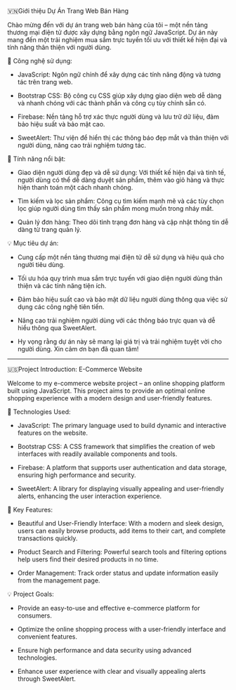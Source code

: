 🇻🇳Giới thiệu Dự Án Trang Web Bán Hàng

Chào mừng đến với dự án trang web bán hàng của tôi – một nền tảng thương mại điện tử được xây dựng bằng ngôn ngữ JavaScript. Dự án này mang đến một trải nghiệm mua sắm trực tuyến tối ưu với thiết kế hiện đại và tính năng thân thiện với người dùng.

🔧 Công nghệ sử dụng:

- JavaScript: Ngôn ngữ chính để xây dựng các tính năng động và tương tác trên trang web.

- Bootstrap CSS: Bộ công cụ CSS giúp xây dựng giao diện web dễ dàng và nhanh chóng với các thành phần và công cụ tùy chỉnh sẵn có.

- Firebase: Nền tảng hỗ trợ xác thực người dùng và lưu trữ dữ liệu, đảm bảo hiệu suất và bảo mật cao.

- SweetAlert: Thư viện để hiển thị các thông báo đẹp mắt và thân thiện với người dùng, nâng cao trải nghiệm tương tác.

🚀 Tính năng nổi bật:

- Giao diện người dùng đẹp và dễ sử dụng: Với thiết kế hiện đại và tinh tế, người dùng có thể dễ dàng duyệt sản phẩm, thêm vào giỏ hàng và thực hiện thanh toán một cách nhanh chóng.

- Tìm kiếm và lọc sản phẩm: Công cụ tìm kiếm mạnh mẽ và các tùy chọn lọc giúp người dùng tìm thấy sản phẩm mong muốn trong nháy mắt.

- Quản lý đơn hàng: Theo dõi tình trạng đơn hàng và cập nhật thông tin dễ dàng từ trang quản lý.

💡 Mục tiêu dự án:

- Cung cấp một nền tảng thương mại điện tử dễ sử dụng và hiệu quả cho người tiêu dùng.

- Tối ưu hóa quy trình mua sắm trực tuyến với giao diện người dùng thân thiện và các tính năng tiện ích.

- Đảm bảo hiệu suất cao và bảo mật dữ liệu người dùng thông qua việc sử dụng các công nghệ tiên tiến.

- Nâng cao trải nghiệm người dùng với các thông báo trực quan và dễ hiểu thông qua SweetAlert.

- Hy vọng rằng dự án này sẽ mang lại giá trị và trải nghiệm tuyệt vời cho người dùng. Xin cảm ơn bạn đã quan tâm!

-------------------

🇺🇸Project Introduction: E-Commerce Website

Welcome to my e-commerce website project – an online shopping platform built using JavaScript. This project aims to provide an optimal online shopping experience with a modern design and user-friendly features.

🔧 Technologies Used:

- JavaScript: The primary language used to build dynamic and interactive features on the website.

- Bootstrap CSS: A CSS framework that simplifies the creation of web interfaces with readily available components and tools.

- Firebase: A platform that supports user authentication and data storage, ensuring high performance and security.

- SweetAlert: A library for displaying visually appealing and user-friendly alerts, enhancing the user interaction experience.

🚀 Key Features:

- Beautiful and User-Friendly Interface: With a modern and sleek design, users can easily browse products, add items to their cart, and complete transactions quickly.

- Product Search and Filtering: Powerful search tools and filtering options help users find their desired products in no time.

- Order Management: Track order status and update information easily from the management page.

💡 Project Goals:

- Provide an easy-to-use and effective e-commerce platform for consumers.

- Optimize the online shopping process with a user-friendly interface and convenient features.

- Ensure high performance and data security using advanced technologies.

- Enhance user experience with clear and visually appealing alerts through SweetAlert.
